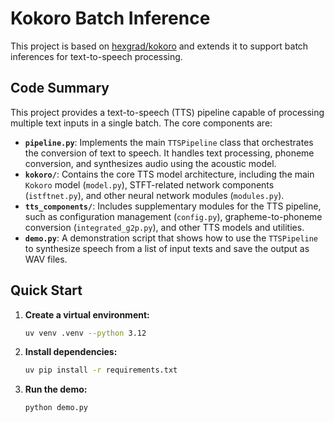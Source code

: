 # Kokoro Batch Inference

This project is based on [hexgrad/kokoro](https://github.com/hexgrad/kokoro) and extends it to support batch inferences for text-to-speech processing.

## Code Summary

This project provides a text-to-speech (TTS) pipeline capable of processing multiple text inputs in a single batch. The core components are:

*   **`pipeline.py`**: Implements the main `TTSPipeline` class that orchestrates the conversion of text to speech. It handles text processing, phoneme conversion, and synthesizes audio using the acoustic model.
*   **`kokoro/`**: Contains the core TTS model architecture, including the main `Kokoro` model (`model.py`), STFT-related network components (`istftnet.py`), and other neural network modules (`modules.py`).
*   **`tts_components/`**: Includes supplementary modules for the TTS pipeline, such as configuration management (`config.py`), grapheme-to-phoneme conversion (`integrated_g2p.py`), and other TTS models and utilities.
*   **`demo.py`**: A demonstration script that shows how to use the `TTSPipeline` to synthesize speech from a list of input texts and save the output as WAV files.

## Quick Start

1.  **Create a virtual environment:**
    ```bash
    uv venv .venv --python 3.12
    ```

2.  **Install dependencies:**
    ```bash
    uv pip install -r requirements.txt
    ```

3.  **Run the demo:**
    ```bash
    python demo.py